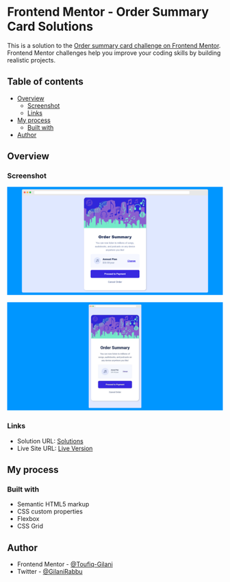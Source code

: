 # Frontend Mentor - Order Summary Card Solutions

This is a solution to the [Order summary card challenge on Frontend Mentor](https://www.frontendmentor.io/challenges/order-summary-component-QlPmajDUj). Frontend Mentor challenges help you improve your coding skills by building realistic projects.


## Table of contents

- [Overview](#overview)
  - [Screenshot](#screenshot)
  - [Links](#links)
- [My process](#my-process)
  - [Built with](#built-with)
- [Author](#author)


## Overview

### Screenshot

![](./desktop-preview.png)

![](./mobile-preview.png)


### Links

- Solution URL: [Solutions](https://github.com/Toufiq-Gilani/order-summary-component-solutions)
- Live Site URL: [Live Version](https://toufiq-gilani-blog-003.netlify.app/)


## My process

### Built with

- Semantic HTML5 markup
- CSS custom properties
- Flexbox
- CSS Grid


## Author

- Frontend Mentor - [@Toufiq-Gilani](https://www.frontendmentor.io/profile/Toufiq-Gilani)
- Twitter - [@GilaniRabbu](https://twitter.com/GilaniRabbu)